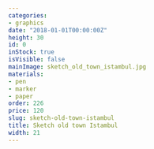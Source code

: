 ```yaml
---
categories:
- graphics
date: "2018-01-01T00:00:00Z"
height: 30
id: 0
inStock: true
isVisible: false
mainImage: sketch_old_town_istambul.jpg
materials:
- pen
- marker
- paper
order: 226
price: 120
slug: sketch-old-town-istambul
title: Sketch old town Istambul
width: 21
---
```



